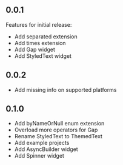 ## 0.0.1

Features for initial release:

- Add separated extension
- Add times extension
- Add Gap widget
- Add StyledText widget

## 0.0.2

- Add missing info on supported platforms

## 0.1.0

- Add byNameOrNull enum extension
- Overload more operators for Gap
- Rename StyledText to ThemedText
- Add example projects
- Add AsyncBuilder widget
- Add Spinner widget
